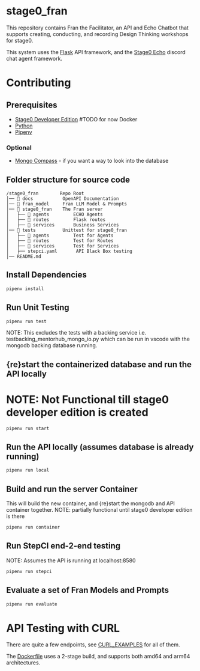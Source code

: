 # stage0_fran

This repository contains Fran the Facilitator, an API and Echo Chatbot that supports creating, conducting, and recording Design Thinking workshops for stage0. 

This system uses the [Flask](https://flask.palletsprojects.com/en/stable/) API framework, and the [Stage0 Echo](https://github.com/agile-learning-institute/stage0_py_utils/blob/main/ECHO.md) discord chat agent framework.

# Contributing

## Prerequisites

- [Stage0 Developer Edition]() #TODO for now Docker
- [Python](https://www.python.org/downloads/)
- [Pipenv](https://pipenv.pypa.io/en/latest/installation.html)

### Optional

- [Mongo Compass](https://www.mongodb.com/try/download/compass) - if you want a way to look into the database

## Folder structure for source code

```text
/stage0_fran        Repo Root
│── 📁 docs           OpenAPI Documentation
│── 📁 fran_model     Fran LLM Model & Prompts
│── 📁 stage0_fran    The Fran server
│   ├── 📁 agents         ECHO Agents
│   ├── 📁 routes         Flask routes
│   ├── 📁 services       Business Services
│── 📁 tests          Unittest for stage0_fran
│   ├── 📁 agents         Test for Agents
│   ├── 📁 routes         Test for Routes
│   ├── 📁 services       Test for Services
│   ├── stepci.yaml       API Black Box testing
│── README.md
```

## Install Dependencies

```bash
pipenv install
```

## Run Unit Testing

```bash
pipenv run test
```
NOTE: This excludes the tests with a backing service i.e. testbacking_mentorhub_mongo_io.py which can be run in vscode with the mongodb backing database running. 

## {re}start the containerized database and run the API locally
# NOTE: Not Functional till stage0 developer edition is created
```bash
pipenv run start
```

## Run the API locally (assumes database is already running)

```bash
pipenv run local
```

## Build and run the server Container
This will build the new container, and {re}start the mongodb and API container together.
NOTE: partially functional until stage0 developer edition is there
```bash
pipenv run container
```

## Run StepCI end-2-end testing
NOTE: Assumes the API is running at localhost:8580
```bash
pipenv run stepci
```

## Evaluate a set of Fran Models and Prompts

```bash
pipenv run evaluate
```

# API Testing with CURL

There are quite a few endpoints, see [CURL_EXAMPLES](./CURL_EXAMPLES.md) for all of them.

The [Dockerfile](./Dockerfile) uses a 2-stage build, and supports both amd64 and arm64 architectures. 